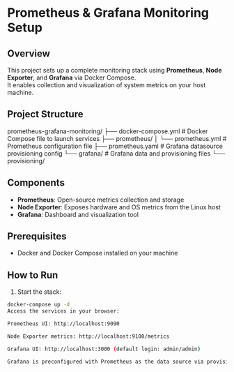 # Prometheus & Grafana Monitoring Setup

## Overview
This project sets up a complete monitoring stack using **Prometheus**, **Node Exporter**, and **Grafana** via Docker Compose.  
It enables collection and visualization of system metrics on your host machine.

## Project Structure
prometheus-grafana-monitoring/
├── docker-compose.yml # Docker Compose file to launch services
├── prometheus/
│ └── prometheus.yml # Prometheus configuration file
├── prometheus.yaml # Grafana datasource provisioning config
└── grafana/ # Grafana data and provisioning files
└── provisioning/


## Components

- **Prometheus**: Open-source metrics collection and storage  
- **Node Exporter**: Exposes hardware and OS metrics from the Linux host  
- **Grafana**: Dashboard and visualization tool

## Prerequisites

- Docker and Docker Compose installed on your machine

## How to Run

1. Start the stack:

```bash
docker-compose up -d
Access the services in your browser:

Prometheus UI: http://localhost:9090

Node Exporter metrics: http://localhost:9100/metrics

Grafana UI: http://localhost:3000 (default login: admin/admin)

Grafana is preconfigured with Prometheus as the data source via provisioning.
